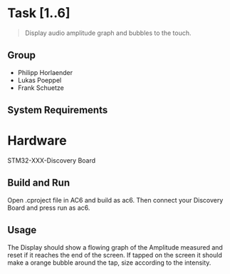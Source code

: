 # Task [1..6]
> Display audio amplitude graph and bubbles to the touch.

## Group
- Philipp Horlaender
- Lukas Poeppel
- Frank Schuetze

## System Requirements

# Hardware
STM32-XXX-Discovery Board

## Build and Run
Open .cproject file in AC6 and build as ac6. 
Then connect your Discovery Board and press run as ac6.


## Usage
The Display should show a flowing graph of the Amplitude measured and reset if it reaches the end of the screen.
If tapped on the screen it should make a orange bubble around the tap, size according to the intensity.

